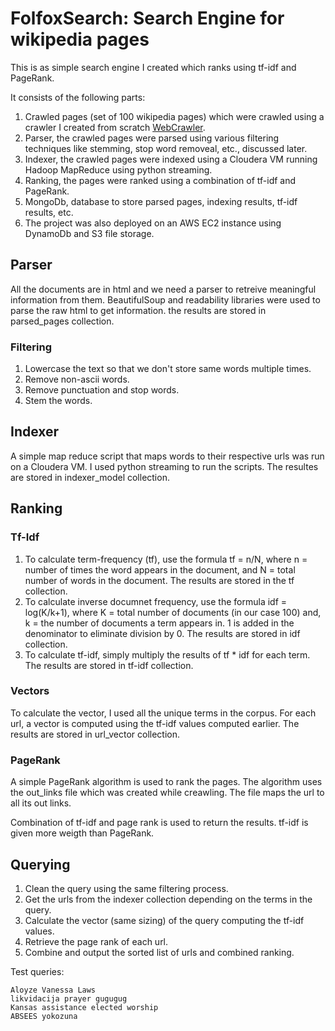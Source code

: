 # FolfoxSearch: Search Engine for wikipedia pages
This is as simple search engine I created which ranks using tf-idf and PageRank.

It consists of the following parts:

1. Crawled pages (set of 100 wikipedia pages) which were crawled using a crawler I created from scratch [WebCrawler](https://github.com/akashmantry/WebCrawler).
2. Parser, the crawled pages were parsed using various filtering techniques like stemming, stop word removeal, etc., discussed later.
3. Indexer, the crawled pages were indexed using a Cloudera VM running Hadoop MapReduce using python streaming.
4. Ranking, the pages were ranked using a combination of tf-idf and PageRank.
5. MongoDb, database to store parsed pages, indexing results, tf-idf results, etc.
6. The project was also deployed on an AWS EC2 instance using DynamoDb and S3 file storage.

## Parser
All the documents are in html and we need a parser to retreive meaningful information from them. BeautifulSoup and readability libraries were used to parse the raw html to get information. the results are stored in parsed_pages collection.

### Filtering
1. Lowercase the text so that we don't store same words multiple times.
2. Remove non-ascii words.
3. Remove punctuation and stop words.
4. Stem the words.

## Indexer
A simple map reduce script that maps words to their respective urls was run on a Cloudera VM. I used python streaming to run the scripts. The resultes are stored in indexer_model collection.

## Ranking
### Tf-Idf
1. To calculate term-frequency (tf), use the formula tf = n/N, where n = number of times the word appears in the document, and N = total number of words in the document. The results are stored in the tf collection.
2. To calculate inverse documnet frequency, use the formula idf = log(K/k+1), where K = total number of documents (in our case 100) and, k = the number of documents a term appears in. 1 is added in the denominator to eliminate division by 0. The results are stored in idf collection.
3. To calculate tf-idf, simply multiply the results of tf * idf for each term. The results are stored in tf-idf collection.

### Vectors
To calculate the vector, I used all the unique terms in the corpus. For each url, a vector is computed using the tf-idf values computed earlier. The results are stored in url_vector collection.

### PageRank
A simple PageRank algorithm is used to rank the pages. The algorithm uses the out_links file which was created while creawling. The file maps the url to all its out links. 

Combination of tf-idf and page rank is used to return the results. tf-idf is given more weigth than PageRank.

## Querying
1. Clean the query using the same filtering process.
2. Get the urls from the indexer collection depending on the terms in the query.
3. Calculate the vector (same sizing) of the query computing the tf-idf values.
4. Retrieve the page rank of each url.
5. Combine and output the sorted list of urls and combined ranking.

Test queries:

```
Aloyze Vanessa Laws
likvidacija prayer gugugug
Kansas assistance elected worship
ABSEES yokozuna
```


